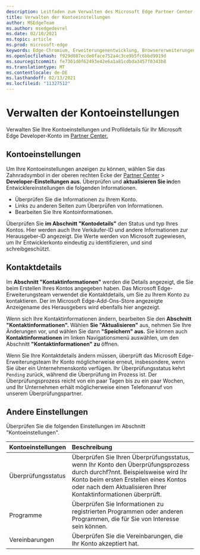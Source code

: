 ```yaml
---
description: Leitfaden zum Verwalten des Microsoft Edge Partner Center-Kontos
title: Verwalten der Kontoeinstellungen
author: MSEdgeTeam
ms.author: msedgedevrel
ms.date: 02/10/2021
ms.topic: article
ms.prod: microsoft-edge
keywords: Edge-Chromium, Erweiterungenentwicklung, Browsererweiterungen, Addons, Partner Center, Entwickler
ms.openlocfilehash: f929d087ecde0face752a4c3ce9b5fc6bbd9919d
ms.sourcegitcommit: fe7301d0f62493e42e6a1a81cdbda3457f0343b8
ms.translationtype: MT
ms.contentlocale: de-DE
ms.lasthandoff: 02/13/2021
ms.locfileid: "11327512"
---
```

# Verwalten der Kontoeinstellungen  

Verwalten Sie Ihre Kontoeinstellungen und Profildetails für Ihr Microsoft Edge Developer-Konto im [Partner Center.][MicrosoftPartnerCenter]  

## Kontoeinstellungen  

Um Ihre Kontoeinstellungen anzeigen zu können, wählen Sie das Zahnradsymbol in der oberen rechten Ecke der [Partner Center][MicrosoftPartnerCenter]  >  **Developer-Einstellungen aus.**  Überprüfen und **aktualisieren Sie in**den Entwicklereinstellungen die folgenden Informationen.  

*   Überprüfen Sie die Informationen zu Ihrem Konto.  
*   Links zu anderen Seiten zum Überprüfen von Informationen.  
*   Bearbeiten Sie Ihre Kontoinformationen.  
    
Überprüfen Sie **im Abschnitt "Kontodetails"** den Status und typ Ihres Kontos.  Hier werden auch Ihre Verkäufer-ID und andere Informationen zur Herausgeber-ID angezeigt.  Die Werte werden von Microsoft zugewiesen, um Ihr Entwicklerkonto eindeutig zu identifizieren, und sind schreibgeschützt.  

## Kontaktdetails  

Im **Abschnitt "Kontaktinformationen"** werden die Details angezeigt, die Sie beim Erstellen Ihres Kontos angegeben haben.  Das Microsoft Edge-Erweiterungsteam verwendet die Kontaktdetails, um Sie zu Ihrem Konto zu kontaktieren.  Der im Microsoft Edge-Add-Ons-Store angezeigte Anzeigename des Herausgebers wird ebenfalls hier angezeigt.  
  
Wenn sich Ihre Kontaktinformationen ändern, bearbeiten Sie den **Abschnitt "Kontaktinformationen".**  Wählen **Sie "Aktualisieren"** aus, nehmen Sie Ihre Änderungen vor, und wählen Sie dann **"Speichern" aus.**  Sie können auch **Kontaktinformationen** im linken Navigationsmenü auswählen, um den Abschnitt **"Kontaktinformationen" zu** öffnen.  

Wenn Sie Ihre Kontaktdetails ändern müssen, überprüft das Microsoft Edge-Erweiterungsteam Ihr Konto möglicherweise erneut, insbesondere, wenn Sie über ein Unternehmenskonto verfügen.  Ihr Überprüfungsstatus kehrt `Pending` zurück, während die Überprüfung im Prozess ist.  Der Überprüfungsprozess reicht von ein paar Tagen bis zu ein paar Wochen, und Ihr Unternehmen erhält möglicherweise einen Telefonanruf von unserem Überprüfungspartner.  

## Andere Einstellungen  

Überprüfen Sie die folgenden Einstellungen im Abschnitt "Kontoeinstellungen".  

| Kontoeinstellungen | Beschreibung |  
|:--- |:--- |  
| Überprüfungsstatus | Überprüfen Sie Ihren Überprüfungsstatus, wenn Ihr Konto den Überprüfungsprozess durch durchf?nnt.  Beispielsweise wird Ihr Konto beim ersten Erstellen eines Kontos oder nach dem Aktualisieren Ihrer Kontaktinformationen überprüft.  |  
| Programme | Überprüfen Sie Informationen zu registrierten Programmen oder anderen Programmen, die für Sie von Interesse sein können.  
| Vereinbarungen | Überprüfen Sie die Vereinbarungen, die Ihr Konto akzeptiert hat.  |  

<!-- links -->  

[MicrosoftPartnerCenter]: https://partner.microsoft.com/dashboard/microsoftedge/public/login?ref=dd "Partner Center"  
